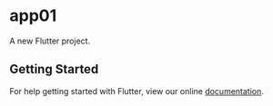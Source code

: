 # app01

A new Flutter project.

## Getting Started

For help getting started with Flutter, view our online
[documentation](https://flutter.io/).
